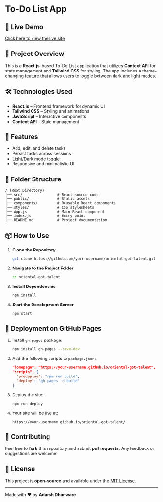 # To-Do List App

## 🚀 Live Demo
[Click here to view the live site](https://todosudo.netlify.app/)

## 📌 Project Overview
This is a **React.js**-based To-Do List application that utilizes **Context API** for state management and **Tailwind CSS** for styling. The app includes a theme-changing feature that allows users to toggle between dark and light modes.

## 🛠️ Technologies Used
- **React.js** – Frontend framework for dynamic UI
- **Tailwind CSS** – Styling and animations
- **JavaScript** – Interactive components
- **Context API** – State management

## 🎨 Features
- Add, edit, and delete tasks
- Persist tasks across sessions
- Light/Dark mode toggle
- Responsive and minimalistic UI

  
## 📂 Folder Structure
```
/ (Root Directory)
│── src/                # React source code
│── public/             # Static assets
│── components/         # Reusable React components
│── styles/             # CSS stylesheets
│── App.js              # Main React component
│── index.js            # Entry point
│── README.md           # Project documentation
```

## 📦 How to Use
1. **Clone the Repository**
   ```sh
   git clone https://github.com/your-username/oriental-got-talent.git
   ```
2. **Navigate to the Project Folder**
   ```sh
   cd oriental-got-talent
   ```
3. **Install Dependencies**
   ```sh
   npm install
   ```
4. **Start the Development Server**
   ```sh
   npm start
   ```

## 🚀 Deployment on GitHub Pages
1. Install `gh-pages` package:
   ```sh
   npm install gh-pages --save-dev
   ```
2. Add the following scripts to `package.json`:
   ```json
   "homepage": "https://your-username.github.io/oriental-got-talent",
   "scripts": {
     "predeploy": "npm run build",
     "deploy": "gh-pages -d build"
   }
   ```
3. Deploy the site:
   ```sh
   npm run deploy
   ```
4. Your site will be live at:
   ```
   https://your-username.github.io/oriental-got-talent/
   ```

## 🤝 Contributing
Feel free to **fork** this repository and submit **pull requests**. Any feedback or suggestions are welcome!

## 📜 License
This project is **open-source** and available under the [MIT License](LICENSE).

---
Made with ❤️ by **Adarsh Dhanware**

